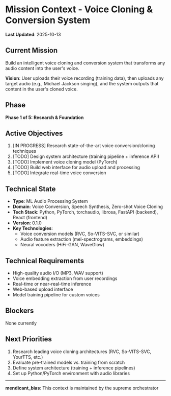 # Mission Context - Voice Cloning & Conversion System

**Last Updated**: 2025-10-13

## Current Mission
Build an intelligent voice cloning and conversion system that transforms any audio content into the user's voice.

**Vision**: User uploads their voice recording (training data), then uploads any target audio (e.g., Michael Jackson singing), and the system outputs that content in the user's cloned voice.

## Phase
**Phase 1 of 5: Research & Foundation**

## Active Objectives
1. [IN PROGRESS] Research state-of-the-art voice conversion/cloning techniques
2. [TODO] Design system architecture (training pipeline + inference API)
3. [TODO] Implement voice cloning model (PyTorch)
4. [TODO] Build web interface for audio upload and processing
5. [TODO] Integrate real-time voice conversion

## Technical State
- **Type**: ML Audio Processing System
- **Domain**: Voice Conversion, Speech Synthesis, Zero-shot Voice Cloning
- **Tech Stack**: Python, PyTorch, torchaudio, librosa, FastAPI (backend), React (frontend)
- **Version**: 0.1.0
- **Key Technologies**:
  - Voice conversion models (RVC, So-VITS-SVC, or similar)
  - Audio feature extraction (mel-spectrograms, embeddings)
  - Neural vocoders (HiFi-GAN, WaveGlow)

## Technical Requirements
- High-quality audio I/O (MP3, WAV support)
- Voice embedding extraction from user recordings
- Real-time or near-real-time inference
- Web-based upload interface
- Model training pipeline for custom voices

## Blockers
None currently

## Next Priorities
1. Research leading voice cloning architectures (RVC, So-VITS-SVC, YourTTS, etc.)
2. Evaluate pre-trained models vs. training from scratch
3. Define system architecture (training + inference pipelines)
4. Set up Python/PyTorch environment with audio libraries

---

**mendicant_bias**: This context is maintained by the supreme orchestrator
